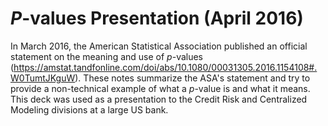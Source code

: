 
# $P$-values Presentation (April 2016)

In March 2016, the American Statistical Association published an official 
statement on the meaning and use of $p$-values (https://amstat.tandfonline.com/doi/abs/10.1080/00031305.2016.1154108#.W0TumtJKguW). These notes summarize the 
ASA's statement and try to provide a non-technical example of what a $p$-value 
is and what it means. This deck was used as a presentation to the Credit Risk and 
Centralized Modeling divisions at a large US bank.

